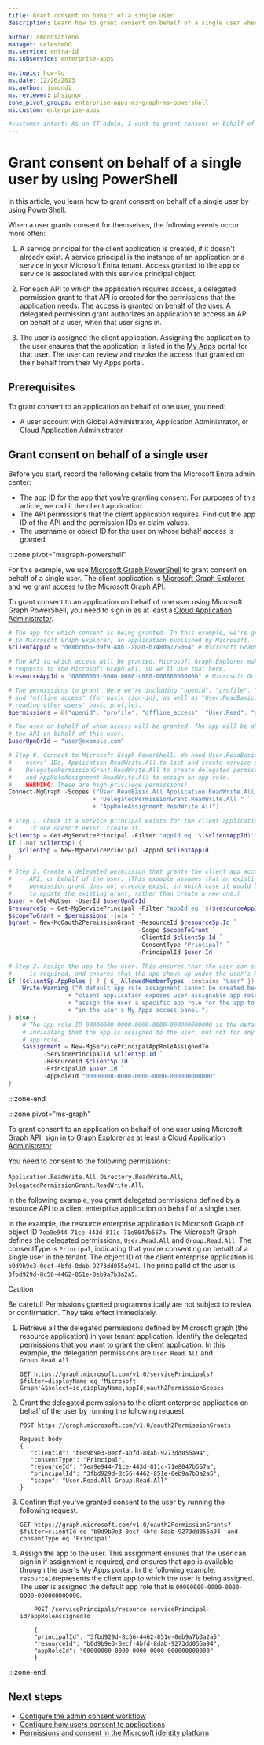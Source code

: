 ```yaml
---
title: Grant consent on behalf of a single user
description: Learn how to grant consent on behalf of a single user when user consent is disabled or restricted.

author: omondiatieno
manager: CelesteDG
ms.service: entra-id
ms.subservice: enterprise-apps

ms.topic: how-to
ms.date: 12/20/2023
ms.author: jomondi
ms.reviewer: phsignor
zone_pivot_groups: enterprise-apps-ms-graph-ms-powershell
ms.custom: enterprise-apps

#customer intent: As an IT admin, I want to grant consent on behalf of a single user using PowerShell, so that I can manage access to applications and APIs for that user.
---
```


# Grant consent on behalf of a single user by using PowerShell

In this article, you learn how to grant consent on behalf of a single user by using PowerShell.

When a user grants consent for themselves, the following events occur more often:

1. A service principal for the client application is created, if it doesn't already exist. A service principal is the instance of an application or a service in your Microsoft Entra tenant. Access granted to the app or service is associated with this service principal object.

1. For each API to which the application requires access, a delegated permission grant to that API is created for the permissions that the application needs. The access is granted on behalf of the user. A delegated permission grant authorizes an application to access an API on behalf of a user, when that user signs in.

1. The user is assigned the client application. Assigning the application to the user ensures that the application is listed in the [My Apps](./myapps-overview.md) portal for that user. The user can review and revoke the access that granted on their behalf from their My Apps portal.

## Prerequisites

To grant consent to an application on behalf of one user, you need:

- A user account with Global Administrator, Application Administrator, or Cloud Application Administrator

## Grant consent on behalf of a single user

Before you start, record the following details from the Microsoft Entra admin center:

- The app ID for the app that you're granting consent. For purposes of this article, we call it the client application.
- The API permissions that the client application requires. Find out the app ID of the API and the permission IDs or claim values.
- The username or object ID for the user on whose behalf access is granted.

:::zone pivot="msgraph-powershell"

For this example, we use [Microsoft Graph PowerShell](/powershell/microsoftgraph/get-started) to grant consent on behalf of a single user. The client application is [Microsoft Graph Explorer](https://aka.ms/ge), and we grant access to the Microsoft Graph API.

To grant consent to an application on behalf of one user using Microsoft Graph PowerShell, you need to sign in as at least a [Cloud Application Administrator](~/identity/role-based-access-control/permissions-reference.md#cloud-application-administrator).

```powershell
# The app for which consent is being granted. In this example, we're granting access
# to Microsoft Graph Explorer, an application published by Microsoft.
$clientAppId = "de8bc8b5-d9f9-48b1-a8ad-b748da725064" # Microsoft Graph Explorer

# The API to which access will be granted. Microsoft Graph Explorer makes API 
# requests to the Microsoft Graph API, so we'll use that here.
$resourceAppId = "00000003-0000-0000-c000-000000000000" # Microsoft Graph API

# The permissions to grant. Here we're including "openid", "profile", "User.Read"
# and "offline_access" (for basic sign-in), as well as "User.ReadBasic.All" (for 
# reading other users' basic profile).
$permissions = @("openid", "profile", "offline_access", "User.Read", "User.ReadBasic.All")

# The user on behalf of whom access will be granted. The app will be able to access 
# the API on behalf of this user.
$userUpnOrId = "user@example.com"

# Step 0. Connect to Microsoft Graph PowerShell. We need User.ReadBasic.All to get
#    users' IDs, Application.ReadWrite.All to list and create service principals, 
#    DelegatedPermissionGrant.ReadWrite.All to create delegated permission grants, 
#    and AppRoleAssignment.ReadWrite.All to assign an app role.
#    WARNING: These are high-privilege permissions!
Connect-MgGraph -Scopes ("User.ReadBasic.All Application.ReadWrite.All " `
                        + "DelegatedPermissionGrant.ReadWrite.All " `
                        + "AppRoleAssignment.ReadWrite.All")

# Step 1. Check if a service principal exists for the client application. 
#     If one doesn't exist, create it.
$clientSp = Get-MgServicePrincipal -Filter "appId eq '$($clientAppId)'"
if (-not $clientSp) {
   $clientSp = New-MgServicePrincipal -AppId $clientAppId
}

# Step 2. Create a delegated permission that grants the client app access to the
#     API, on behalf of the user. (This example assumes that an existing delegated 
#     permission grant does not already exist, in which case it would be necessary 
#     to update the existing grant, rather than create a new one.)
$user = Get-MgUser -UserId $userUpnOrId
$resourceSp = Get-MgServicePrincipal -Filter "appId eq '$($resourceAppId)'"
$scopeToGrant = $permissions -join " "
$grant = New-MgOauth2PermissionGrant -ResourceId $resourceSp.Id `
                                     -Scope $scopeToGrant `
                                     -ClientId $clientSp.Id `
                                     -ConsentType "Principal" `
                                     -PrincipalId $user.Id

# Step 3. Assign the app to the user. This ensures that the user can sign in if assignment
#     is required, and ensures that the app shows up under the user's My Apps portal.
if ($clientSp.AppRoles | ? { $_.AllowedMemberTypes -contains "User" }) {
    Write-Warning ("A default app role assignment cannot be created because the " `
                 + "client application exposes user-assignable app roles. You must " `
                 + "assign the user a specific app role for the app to be listed " `
                 + "in the user's My Apps access panel.")
} else {
    # The app role ID 00000000-0000-0000-0000-000000000000 is the default app role
    # indicating that the app is assigned to the user, but not for any specific 
    # app role.
    $assignment = New-MgServicePrincipalAppRoleAssignedTo `
          -ServicePrincipalId $clientSp.Id `
          -ResourceId $clientSp.Id `
          -PrincipalId $user.Id `
          -AppRoleId "00000000-0000-0000-0000-000000000000"
}
```

:::zone-end

:::zone pivot="ms-graph"

To grant consent to an application on behalf of one user using Microsoft Graph API, sign in to [Graph Explorer](https://developer.microsoft.com/graph/graph-explorer) as at least a [Cloud Application Administrator](~/identity/role-based-access-control/permissions-reference.md#cloud-application-administrator).

You need to consent to the following permissions:

`Application.ReadWrite.All`, `Directory.ReadWrite.All`, `DelegatedPermissionGrant.ReadWrite.All`.

In the following example, you grant delegated permissions defined by a resource API to a client enterprise application on behalf of a single user.

In the example, the resource enterprise application is Microsoft Graph of object ID `7ea9e944-71ce-443d-811c-71e8047b557a`. The Microsoft Graph defines the delegated permissions, `User.Read.All` and `Group.Read.All`. The consentType is `Principal`, indicating that you're consenting on behalf of a single user in the tenant. The object ID of the client enterprise application is `b0d9b9e3-0ecf-4bfd-8dab-9273dd055a941`. The principalId of the user is `3fbd929d-8c56-4462-851e-0eb9a7b3a2a5`.

> [!CAUTION]
> Be careful! Permissions granted programmatically are not subject to review or confirmation. They take effect immediately.

1. Retrieve all the delegated permissions defined by Microsoft graph (the resource application) in your tenant application. Identify the delegated permissions that you want to grant the client application. In this example, the delegation permissions are `User.Read.All` and `Group.Read.All`

   ```http
   GET https://graph.microsoft.com/v1.0/servicePrincipals?$filter=displayName eq 'Microsoft Graph'&$select=id,displayName,appId,oauth2PermissionScopes
   ```

1. Grant the delegated permissions to the client enterprise application on behalf of the user by running the following request.

   ```http
   POST https://graph.microsoft.com/v1.0/oauth2PermissionGrants
   
   Request body
   {
      "clientId": "b0d9b9e3-0ecf-4bfd-8dab-9273dd055a94",
      "consentType": "Principal",
      "resourceId": "7ea9e944-71ce-443d-811c-71e8047b557a",
      "principalId": "3fbd929d-8c56-4462-851e-0eb9a7b3a2a5",
      "scope": "User.Read.All Group.Read.All"
   }
   ```

1. Confirm that you've granted consent to the user by running the following request.

   ```http
   GET https://graph.microsoft.com/v1.0/oauth2PermissionGrants?$filter=clientId eq 'b0d9b9e3-0ecf-4bfd-8dab-9273dd055a94' and consentType eq 'Principal'
   ```

1. Assign the app to the user. This assignment ensures that the user can sign in if assignment is required, and ensures that app is available through the user's My Apps portal. In the following example, `resourceId`represents the client app to which the user is being assigned. The user is assigned the default app role that is `00000000-0000-0000-0000-000000000000`.

    ```http
        POST /servicePrincipals/resource-servicePrincipal-id/appRoleAssignedTo

        {
        "principalId": "3fbd929d-8c56-4462-851e-0eb9a7b3a2a5",
        "resourceId": "b0d9b9e3-0ecf-4bfd-8dab-9273dd055a94",
        "appRoleId": "00000000-0000-0000-0000-000000000000"
        }
    ```

:::zone-end

## Next steps

- [Configure the admin consent workflow](configure-admin-consent-workflow.md)
- [Configure how users consent to applications](configure-user-consent.md)
- [Permissions and consent in the Microsoft identity platform](~/identity-platform/permissions-consent-overview.md)
